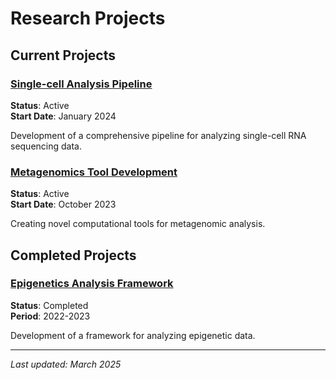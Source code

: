 # Research Projects

## Current Projects

### [Single-cell Analysis Pipeline](/projects/single-cell-pipeline)
**Status**: Active  
**Start Date**: January 2024

Development of a comprehensive pipeline for analyzing single-cell RNA sequencing data.

### [Metagenomics Tool Development](/projects/metagenomics-tools)
**Status**: Active  
**Start Date**: October 2023

Creating novel computational tools for metagenomic analysis.

## Completed Projects

### [Epigenetics Analysis Framework](/projects/epigenetics-framework)
**Status**: Completed  
**Period**: 2022-2023

Development of a framework for analyzing epigenetic data. 

---
*Last updated: March 2025*